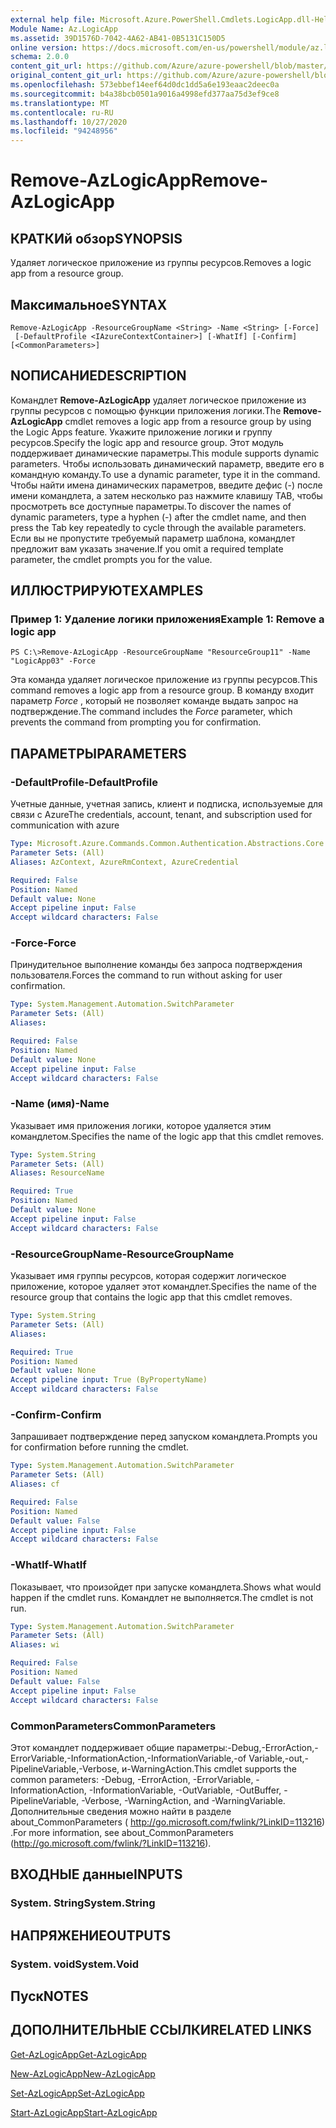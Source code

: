 ```yaml
---
external help file: Microsoft.Azure.PowerShell.Cmdlets.LogicApp.dll-Help.xml
Module Name: Az.LogicApp
ms.assetid: 39D1576D-7042-4A62-AB41-0B5131C150D5
online version: https://docs.microsoft.com/en-us/powershell/module/az.logicapp/remove-azlogicapp
schema: 2.0.0
content_git_url: https://github.com/Azure/azure-powershell/blob/master/src/LogicApp/LogicApp/help/Remove-AzLogicApp.md
original_content_git_url: https://github.com/Azure/azure-powershell/blob/master/src/LogicApp/LogicApp/help/Remove-AzLogicApp.md
ms.openlocfilehash: 573ebbef14eef64d0dc1dd5a6e193eaac2deec0a
ms.sourcegitcommit: b4a38bcb0501a9016a4998efd377aa75d3ef9ce8
ms.translationtype: MT
ms.contentlocale: ru-RU
ms.lasthandoff: 10/27/2020
ms.locfileid: "94248956"
---
```

# <span data-ttu-id="42c27-101">Remove-AzLogicApp</span><span class="sxs-lookup"><span data-stu-id="42c27-101">Remove-AzLogicApp</span></span>

## <span data-ttu-id="42c27-102">КРАТКИй обзор</span><span class="sxs-lookup"><span data-stu-id="42c27-102">SYNOPSIS</span></span>
<span data-ttu-id="42c27-103">Удаляет логическое приложение из группы ресурсов.</span><span class="sxs-lookup"><span data-stu-id="42c27-103">Removes a logic app from a resource group.</span></span>

## <span data-ttu-id="42c27-104">Максимальное</span><span class="sxs-lookup"><span data-stu-id="42c27-104">SYNTAX</span></span>

```
Remove-AzLogicApp -ResourceGroupName <String> -Name <String> [-Force]
 [-DefaultProfile <IAzureContextContainer>] [-WhatIf] [-Confirm] [<CommonParameters>]
```

## <span data-ttu-id="42c27-105">NОПИСАНИЕ</span><span class="sxs-lookup"><span data-stu-id="42c27-105">DESCRIPTION</span></span>
<span data-ttu-id="42c27-106">Командлет **Remove-AzLogicApp** удаляет логическое приложение из группы ресурсов с помощью функции приложения логики.</span><span class="sxs-lookup"><span data-stu-id="42c27-106">The **Remove-AzLogicApp** cmdlet removes a logic app from a resource group by using the Logic Apps feature.</span></span>
<span data-ttu-id="42c27-107">Укажите приложение логики и группу ресурсов.</span><span class="sxs-lookup"><span data-stu-id="42c27-107">Specify the logic app and resource group.</span></span>
<span data-ttu-id="42c27-108">Этот модуль поддерживает динамические параметры.</span><span class="sxs-lookup"><span data-stu-id="42c27-108">This module supports dynamic parameters.</span></span>
<span data-ttu-id="42c27-109">Чтобы использовать динамический параметр, введите его в командную команду.</span><span class="sxs-lookup"><span data-stu-id="42c27-109">To use a dynamic parameter, type it in the command.</span></span>
<span data-ttu-id="42c27-110">Чтобы найти имена динамических параметров, введите дефис (-) после имени командлета, а затем несколько раз нажмите клавишу TAB, чтобы просмотреть все доступные параметры.</span><span class="sxs-lookup"><span data-stu-id="42c27-110">To discover the names of dynamic parameters, type a hyphen (-) after the cmdlet name, and then press the Tab key repeatedly to cycle through the available parameters.</span></span>
<span data-ttu-id="42c27-111">Если вы не пропустите требуемый параметр шаблона, командлет предложит вам указать значение.</span><span class="sxs-lookup"><span data-stu-id="42c27-111">If you omit a required template parameter, the cmdlet prompts you for the value.</span></span>

## <span data-ttu-id="42c27-112">ИЛЛЮСТРИРУЮТ</span><span class="sxs-lookup"><span data-stu-id="42c27-112">EXAMPLES</span></span>

### <span data-ttu-id="42c27-113">Пример 1: Удаление логики приложения</span><span class="sxs-lookup"><span data-stu-id="42c27-113">Example 1: Remove a logic app</span></span>
```
PS C:\>Remove-AzLogicApp -ResourceGroupName "ResourceGroup11" -Name "LogicApp03" -Force
```

<span data-ttu-id="42c27-114">Эта команда удаляет логическое приложение из группы ресурсов.</span><span class="sxs-lookup"><span data-stu-id="42c27-114">This command removes a logic app from a resource group.</span></span>
<span data-ttu-id="42c27-115">В команду входит параметр *Force* , который не позволяет команде выдать запрос на подтверждение.</span><span class="sxs-lookup"><span data-stu-id="42c27-115">The command includes the *Force* parameter, which prevents the command from prompting you for confirmation.</span></span>

## <span data-ttu-id="42c27-116">ПАРАМЕТРЫ</span><span class="sxs-lookup"><span data-stu-id="42c27-116">PARAMETERS</span></span>

### <span data-ttu-id="42c27-117">-DefaultProfile</span><span class="sxs-lookup"><span data-stu-id="42c27-117">-DefaultProfile</span></span>
<span data-ttu-id="42c27-118">Учетные данные, учетная запись, клиент и подписка, используемые для связи с Azure</span><span class="sxs-lookup"><span data-stu-id="42c27-118">The credentials, account, tenant, and subscription used for communication with azure</span></span>

```yaml
Type: Microsoft.Azure.Commands.Common.Authentication.Abstractions.Core.IAzureContextContainer
Parameter Sets: (All)
Aliases: AzContext, AzureRmContext, AzureCredential

Required: False
Position: Named
Default value: None
Accept pipeline input: False
Accept wildcard characters: False
```

### <span data-ttu-id="42c27-119">-Force</span><span class="sxs-lookup"><span data-stu-id="42c27-119">-Force</span></span>
<span data-ttu-id="42c27-120">Принудительное выполнение команды без запроса подтверждения пользователя.</span><span class="sxs-lookup"><span data-stu-id="42c27-120">Forces the command to run without asking for user confirmation.</span></span>

```yaml
Type: System.Management.Automation.SwitchParameter
Parameter Sets: (All)
Aliases:

Required: False
Position: Named
Default value: None
Accept pipeline input: False
Accept wildcard characters: False
```

### <span data-ttu-id="42c27-121">-Name (имя)</span><span class="sxs-lookup"><span data-stu-id="42c27-121">-Name</span></span>
<span data-ttu-id="42c27-122">Указывает имя приложения логики, которое удаляется этим командлетом.</span><span class="sxs-lookup"><span data-stu-id="42c27-122">Specifies the name of the logic app that this cmdlet removes.</span></span>

```yaml
Type: System.String
Parameter Sets: (All)
Aliases: ResourceName

Required: True
Position: Named
Default value: None
Accept pipeline input: False
Accept wildcard characters: False
```

### <span data-ttu-id="42c27-123">-ResourceGroupName</span><span class="sxs-lookup"><span data-stu-id="42c27-123">-ResourceGroupName</span></span>
<span data-ttu-id="42c27-124">Указывает имя группы ресурсов, которая содержит логическое приложение, которое удаляет этот командлет.</span><span class="sxs-lookup"><span data-stu-id="42c27-124">Specifies the name of the resource group that contains the logic app that this cmdlet removes.</span></span>

```yaml
Type: System.String
Parameter Sets: (All)
Aliases:

Required: True
Position: Named
Default value: None
Accept pipeline input: True (ByPropertyName)
Accept wildcard characters: False
```

### <span data-ttu-id="42c27-125">-Confirm</span><span class="sxs-lookup"><span data-stu-id="42c27-125">-Confirm</span></span>
<span data-ttu-id="42c27-126">Запрашивает подтверждение перед запуском командлета.</span><span class="sxs-lookup"><span data-stu-id="42c27-126">Prompts you for confirmation before running the cmdlet.</span></span>

```yaml
Type: System.Management.Automation.SwitchParameter
Parameter Sets: (All)
Aliases: cf

Required: False
Position: Named
Default value: False
Accept pipeline input: False
Accept wildcard characters: False
```

### <span data-ttu-id="42c27-127">-WhatIf</span><span class="sxs-lookup"><span data-stu-id="42c27-127">-WhatIf</span></span>
<span data-ttu-id="42c27-128">Показывает, что произойдет при запуске командлета.</span><span class="sxs-lookup"><span data-stu-id="42c27-128">Shows what would happen if the cmdlet runs.</span></span>
<span data-ttu-id="42c27-129">Командлет не выполняется.</span><span class="sxs-lookup"><span data-stu-id="42c27-129">The cmdlet is not run.</span></span>

```yaml
Type: System.Management.Automation.SwitchParameter
Parameter Sets: (All)
Aliases: wi

Required: False
Position: Named
Default value: False
Accept pipeline input: False
Accept wildcard characters: False
```

### <span data-ttu-id="42c27-130">CommonParameters</span><span class="sxs-lookup"><span data-stu-id="42c27-130">CommonParameters</span></span>
<span data-ttu-id="42c27-131">Этот командлет поддерживает общие параметры:-Debug,-ErrorAction,-ErrorVariable,-InformationAction,-InformationVariable,-of Variable,-out,-PipelineVariable,-Verbose, и-WarningAction.</span><span class="sxs-lookup"><span data-stu-id="42c27-131">This cmdlet supports the common parameters: -Debug, -ErrorAction, -ErrorVariable, -InformationAction, -InformationVariable, -OutVariable, -OutBuffer, -PipelineVariable, -Verbose, -WarningAction, and -WarningVariable.</span></span> <span data-ttu-id="42c27-132">Дополнительные сведения можно найти в разделе about_CommonParameters ( http://go.microsoft.com/fwlink/?LinkID=113216) .</span><span class="sxs-lookup"><span data-stu-id="42c27-132">For more information, see about_CommonParameters (http://go.microsoft.com/fwlink/?LinkID=113216).</span></span>

## <span data-ttu-id="42c27-133">ВХОДНЫЕ данные</span><span class="sxs-lookup"><span data-stu-id="42c27-133">INPUTS</span></span>

### <span data-ttu-id="42c27-134">System. String</span><span class="sxs-lookup"><span data-stu-id="42c27-134">System.String</span></span>

## <span data-ttu-id="42c27-135">НАПРЯЖЕНИЕ</span><span class="sxs-lookup"><span data-stu-id="42c27-135">OUTPUTS</span></span>

### <span data-ttu-id="42c27-136">System. void</span><span class="sxs-lookup"><span data-stu-id="42c27-136">System.Void</span></span>

## <span data-ttu-id="42c27-137">Пуск</span><span class="sxs-lookup"><span data-stu-id="42c27-137">NOTES</span></span>

## <span data-ttu-id="42c27-138">ДОПОЛНИТЕЛЬНЫЕ ССЫЛКИ</span><span class="sxs-lookup"><span data-stu-id="42c27-138">RELATED LINKS</span></span>

[<span data-ttu-id="42c27-139">Get-AzLogicApp</span><span class="sxs-lookup"><span data-stu-id="42c27-139">Get-AzLogicApp</span></span>](./Get-AzLogicApp.md)

[<span data-ttu-id="42c27-140">New-AzLogicApp</span><span class="sxs-lookup"><span data-stu-id="42c27-140">New-AzLogicApp</span></span>](./New-AzLogicApp.md)

[<span data-ttu-id="42c27-141">Set-AzLogicApp</span><span class="sxs-lookup"><span data-stu-id="42c27-141">Set-AzLogicApp</span></span>](./Set-AzLogicApp.md)

[<span data-ttu-id="42c27-142">Start-AzLogicApp</span><span class="sxs-lookup"><span data-stu-id="42c27-142">Start-AzLogicApp</span></span>](./Start-AzLogicApp.md)


